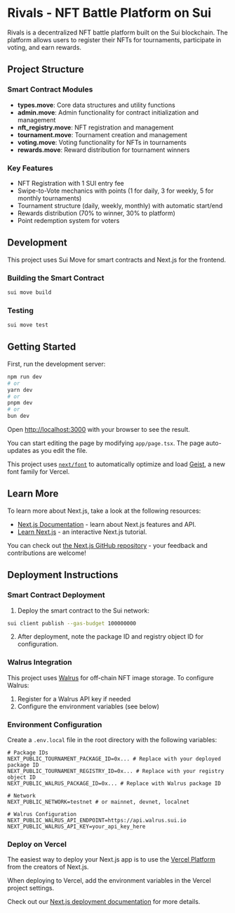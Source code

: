 # Rivals - NFT Battle Platform on Sui

Rivals is a decentralized NFT battle platform built on the Sui blockchain. The platform allows users to register their NFTs for tournaments, participate in voting, and earn rewards.

## Project Structure

### Smart Contract Modules

- **types.move**: Core data structures and utility functions
- **admin.move**: Admin functionality for contract initialization and management
- **nft_registry.move**: NFT registration and management
- **tournament.move**: Tournament creation and management
- **voting.move**: Voting functionality for NFTs in tournaments
- **rewards.move**: Reward distribution for tournament winners

### Key Features

- NFT Registration with 1 SUI entry fee
- Swipe-to-Vote mechanics with points (1 for daily, 3 for weekly, 5 for monthly tournaments)
- Tournament structure (daily, weekly, monthly) with automatic start/end
- Rewards distribution (70% to winner, 30% to platform)
- Point redemption system for voters

## Development

This project uses Sui Move for smart contracts and Next.js for the frontend.

### Building the Smart Contract

```bash
sui move build
```

### Testing

```bash
sui move test
```

## Getting Started

First, run the development server:

```bash
npm run dev
# or
yarn dev
# or
pnpm dev
# or
bun dev
```

Open [http://localhost:3000](http://localhost:3000) with your browser to see the result.

You can start editing the page by modifying `app/page.tsx`. The page auto-updates as you edit the file.

This project uses [`next/font`](https://nextjs.org/docs/app/building-your-application/optimizing/fonts) to automatically optimize and load [Geist](https://vercel.com/font), a new font family for Vercel.

## Learn More

To learn more about Next.js, take a look at the following resources:

- [Next.js Documentation](https://nextjs.org/docs) - learn about Next.js features and API.
- [Learn Next.js](https://nextjs.org/learn) - an interactive Next.js tutorial.

You can check out [the Next.js GitHub repository](https://github.com/vercel/next.js) - your feedback and contributions are welcome!

## Deployment Instructions

### Smart Contract Deployment

1. Deploy the smart contract to the Sui network:

```bash
sui client publish --gas-budget 100000000
```

2. After deployment, note the package ID and registry object ID for configuration.

### Walrus Integration

This project uses [Walrus](https://github.com/MystenLabs/walrus) for off-chain NFT image storage. To configure Walrus:

1. Register for a Walrus API key if needed
2. Configure the environment variables (see below)

### Environment Configuration

Create a `.env.local` file in the root directory with the following variables:

```
# Package IDs
NEXT_PUBLIC_TOURNAMENT_PACKAGE_ID=0x... # Replace with your deployed package ID
NEXT_PUBLIC_TOURNAMENT_REGISTRY_ID=0x... # Replace with your registry object ID
NEXT_PUBLIC_WALRUS_PACKAGE_ID=0x... # Replace with Walrus package ID

# Network
NEXT_PUBLIC_NETWORK=testnet # or mainnet, devnet, localnet

# Walrus Configuration
NEXT_PUBLIC_WALRUS_API_ENDPOINT=https://api.walrus.sui.io
NEXT_PUBLIC_WALRUS_API_KEY=your_api_key_here
```

### Deploy on Vercel

The easiest way to deploy your Next.js app is to use the [Vercel Platform](https://vercel.com/new?utm_medium=default-template&filter=next.js&utm_source=create-next-app&utm_campaign=create-next-app-readme) from the creators of Next.js.

When deploying to Vercel, add the environment variables in the Vercel project settings.

Check out our [Next.js deployment documentation](https://nextjs.org/docs/app/building-your-application/deploying) for more details.
